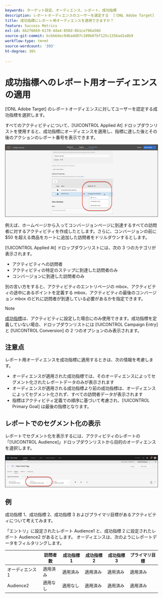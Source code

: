 ```yaml
---
keywords: ターゲット設定、オーディエンス、レポート、成功指標
description: レポートオーディエンスのユーザーを選定する  [!DNL Adobe Target]  の成功指標の選択方法を説明します。
title: 成功指標にレポート用オーディエンスを適用できますか？
feature: Success Metrics
exl-id: 6b2f6669-6178-4da4-850d-8b1ce796a50d
source-git-commit: bcbb6dec9d6add07c109b07bf125c1356ad2a8b9
workflow-type: tm+mt
source-wordcount: '393'
ht-degree: 36%

---
```


# 成功指標へのレポート用オーディエンスの適用

[!DNL Adobe Target] のレポートオーディエンスに対してユーザーを認定する成功指標を選択します。

すべてのアクティビティについて、[!UICONTROL Applied At] ドロップダウンリストを使用すると、成功指標にオーディエンスを適用し、指標に達した後とその後のアクションのレポート番号を表示できます。

![success_metric image](assets/success_metric.png)

例えば、ホームページから入ってコンバージョンページに到達するすべての訪問者に対するアクティビティを作成したとします。さらに、コンバージョンの前に $50 を超える商品をカートに追加した訪問者をドリルダウンするとします。

[!UICONTROL Applied At] ドロップダウンリストには、次の 3 つのカテゴリが表示されます。

* アクティビティへの訪問者
* アクティビティの特定のステップに到達した訪問者のみ
* コンバージョンに到達した訪問者のみ

別の言い方をすると、アクティビティのエントリページの mbox、アクティビティの途中にあるポイントを定義する mbox、アクティビティの最後のコンバージョン mbox のどれに訪問者が到達している必要があるかを指定できます。

>[!NOTE]
>
>[成功指標](/help/main/c-activities/r-success-metrics/success-metrics.md#reference_D011575C85DA48E989A244593D9B9924)は、アクティビティに設定した場合にのみ使用できます。成功指標を定義していない場合、ドロップダウンリストには [!UICONTROL Campaign Entry] と [!UICONTROL Conversion] の 2 つのオプションのみ表示されます。


## 注意点

レポート用オーディエンスを成功指標に適用するときは、次の情報を考慮します。

* オーディエンスが適用された成功指標では、そのオーディエンスによってセグメント化されたレポートデータのみが表示されます
* オーディエンスが適用される成功指標より前の成功指標は、オーディエンスによってセグメント化されず、すべての訪問者データが表示されます
* 指標はアクティビティ定義での順序に基づいて考慮され、[!UICONTROL Primary Goal] は最後の指標となります。

## レポートでのセグメント化の表示

レポートでセグメント化を表示するには、アクティビティのレポートの「[!UICONTROL Audience]」ドロップダウンリストから目的のオーディエンスを選択します。

![reporting_audience_dropdown 画像 ](assets/reporting_audience_dropdown.png)

## 例

成功指標 1、成功指標 2、成功指標 3 およびプライマリ目標があるアクティビティについて考えてみます。

「エントリ」に設定されたレポート Audience1 と、成功指標 2 に設定されたレポート Audience2 があるとします。 オーディエンスは、次のようにレポートデータをフィルタリングします。

|  | 訪問者数 | 成功指標 1 | 成功指標 2 | 成功指標 3 | プライマリ目標 |
| --- | --- | --- | --- | --- | --- |
| オーディエンス 1 | 適用済み | 適用済み | 適用済み | 適用済み | 適用済み |
| Audience2 | 適用なし | 適用なし | 適用済み | 適用済み | 適用済み |

